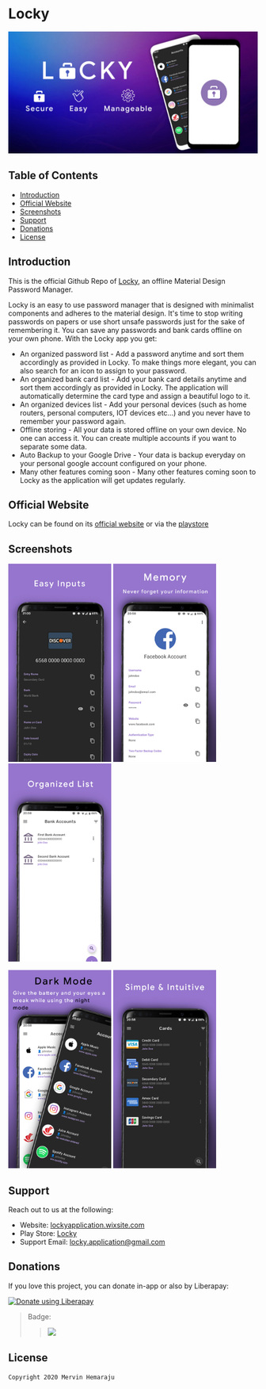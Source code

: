 # Locky
<img src="my resources/screenshots/banner.jpg" alt="banner"/>

## Table of Contents
- [Introduction](#intro)
- [Official Website](#official_website)
- [Screenshots](#screenshots)
- [Support](#support)
- [Donations](#donations)
- [License](#license)

<a href="intro"></a>
## Introduction
This is the official Github Repo of [Locky](https://play.google.com/store/apps/details?id=com.th3pl4gu3.locky_offline), an offline Material Design Password Manager.

Locky is an easy to use password manager that is designed with minimalist components and adheres to the material design. 
It's time to stop writing passwords on papers or use short unsafe passwords just for the sake of remembering it. 
You can save any passwords and bank cards offline on your own phone.
With the Locky app you get:
* An organized password list - Add a password anytime and sort them accordingly as provided in Locky. To make things more elegant, you can also search for an icon to assign to your password.
* An organized bank card list - Add your bank card details anytime and sort them accordingly as provided in Locky. The application will automatically determine the card type and assign a beautiful logo to it.
* An organized devices list - Add your personal devices (such as home routers, personal computers, IOT devices etc...) and you never have to remember your password again.
* Offline storing - All your data is stored offline on your own device. No one can access it. You can create multiple accounts if you want to separate some data.
* Auto Backup to your Google Drive - Your data is backup everyday on your personal google account configured on your phone.
* Many other features coming soon - Many other features coming soon to Locky as the application will get updates regularly.

<a href="official_website"></a>
## Official Website
Locky can be found on its [official website](https://lockyapplication.wixsite.com/overview) or via the [playstore](https://play.google.com/store/apps/details?id=com.th3pl4gu3.locky_offline)

<a href="screenshots"></a>
## Screenshots
<img src="my resources/screenshots/easy.jpg" height="400" alt="Easy Inputs"/> <img src="my resources/screenshots/memory.jpg" height="400" alt="Memory"/> <img src="my resources/screenshots/organized.jpg" height="400" alt="Organized List"/> 

<img src="my resources/screenshots/dark_mode.jpg" height="400" alt="Dark Mode"/> <img src="my resources/screenshots/intuitive.jpg" height="400" alt="Intuitive"/>

<a href="support"></a>
## Support
Reach out to us at the following:

* Website: [lockyapplication.wixsite.com](https://lockyapplication.wixsite.com/overview)
* Play Store: [Locky](https://play.google.com/store/apps/details?id=com.th3pl4gu3.locky_offline)
* Support Email: locky.application@gmail.com

<a href="donation"></a>
## Donations
If you love this project, you can donate in-app or also by Liberapay:

<script src="https://liberapay.com/th3pl4gu3/widgets/button.js"></script>
<noscript><a href="https://liberapay.com/th3pl4gu3/donate"><img alt="Donate using Liberapay" src="https://liberapay.com/assets/widgets/donate.svg"></a></noscript>

> Badge:
>> <img src="https://img.shields.io/liberapay/receives/th3pl4gu3.svg?logo=liberapay">

<a href="license"></a>
## License

```
Copyright 2020 Mervin Hemaraju
```
